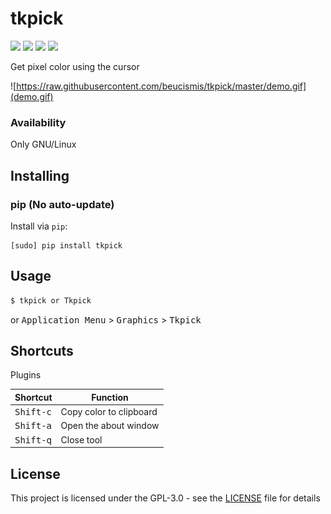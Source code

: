 # tkpick
<a href="https://pypi.org/project/tkpick"><img src="https://img.shields.io/pypi/v/tkpick?style=flat"></a> <img src="https://img.shields.io/pypi/pyversions/tkpick?style=flat"> <img src="https://img.shields.io/pypi/l/tkpick"> <img src="https://img.shields.io/badge/style-black-black?style=flat">

Get pixel color using the cursor

![https://raw.githubusercontent.com/beucismis/tkpick/master/demo.gif](demo.gif)

### Availability
Only GNU/Linux

## Installing
### pip (No auto-update)
Install via `pip`:
```
[sudo] pip install tkpick
```

## Usage
```sh
$ tkpick or Tkpick
```

or <kbd>Application Menu</kbd> > <kbd>Graphics</kbd> > <kbd>Tkpick</kbd>

## Shortcuts

Plugins</kbd>

Shortcut | Function
--- | ---
<kbd>Shift-c</kbd> | Copy color to clipboard
<kbd>Shift-a</kbd> | Open the about window
<kbd>Shift-q</kbd> | Close tool

## License
This project is licensed under the GPL-3.0 - see the [LICENSE](LICENSE) file for details
